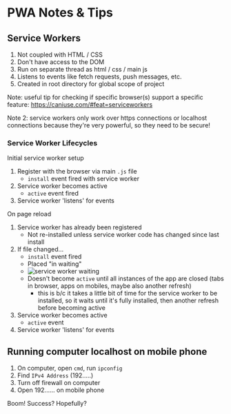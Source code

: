 # PWA Notes & Tips

## Service Workers

1. Not coupled with HTML / CSS
1. Don't have access to the DOM
1. Run on separate thread as html / css / main js
1. Listens to events like fetch requests, push messages, etc.
1. Created in root directory for global scope of project

Note: useful tip for checking if specific browser(s) support a specific feature: https://caniuse.com/#feat=serviceworkers

Note 2: service workers only work over https connections or localhost connections because they're very powerful, so they need to be secure!

### Service Worker Lifecycles

Initial service worker setup

1. Register with the browser via main `.js` file
    - `install` event fired with service worker
1. Service worker becomes active
    - `active` event fired
1. Service worker 'listens' for events

On page reload

1. Service worker has already been registered
    - Not re-installed unless service worker code has changed since last install
1. If file changed...
    - `install` event fired
    - Placed "in waiting"
    - ![service worker waiting](/img/readmeImgs/serviceWorkerWaiting.jpg)
    - Doesn't become `active` until all instances of the app are closed (tabs in browser, apps on mobiles, maybe also another refresh)
        - this is b/c it takes a little bit of time for the service worker to be installed, so it waits until it's fully installed, then another refresh before becoming active
1. Service worker becomes active
    - `active` event
1. Service worker 'listens' for events

## Running computer localhost on mobile phone

1. On computer, open `cmd`, run `ipconfig`
1. Find `IPv4 Address` (192.....)
1. Turn off firewall on computer
1. Open 192...... on mobile phone

Boom! Success? Hopefully?
